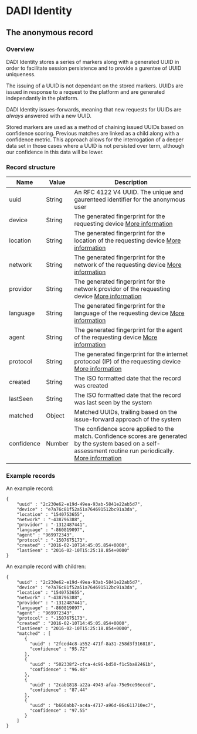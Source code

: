 # DADI Identity

## The anonymous record

### Overview

DADI Identity stores a series of markers along with a generated UUID in order to facilitate session persistence and to provide a gurentee of UUID uniqueness.

The issuing of a UUID is not dependant on the stored markers. UUIDs are issued in response to a request to the platform and are generated independantly in the platform.

DADI Identity issues-forwards, meaning that new requests for UUIDs are _always_ answered with a new UUID.

Stored markers are used as a method of chaining issued UUIDs based on confidence scoring. Previous matches are linked as a child along with a confidence metric. This approach allows for the interrogation of a deeper data set in those cases where a UUID is not persisted over term, although our confidence in this data will be lower.

### Record structure

| Name | Value | Description |
|------|-------|-------------|
| uuid | String | An RFC 4122 V4 UUID. The unique and gaurenteed identifier for the anonymous user |
| device | String | The generated fingerprint for the requesting device [More information](https://github.com/dadi/identity/blob/docs/docs/deviceFingerprint.md) |
| location | String | The generated fingerprint for the location of the requesting device [More information](https://github.com/dadi/identity/blob/docs/docs/locationFingerprint.md) |
| network | String | The generated fingerprint for the network of the requesting device [More information](https://github.com/dadi/identity/blob/docs/docs/networkFingerprint.md) |
| providor | String | The generated fingerprint for the network providor of the requesting device [More information](https://github.com/dadi/identity/blob/docs/docs/providorFingerprint.md) |
| language | String | The generated fingerprint for the language of the requesting device [More information](https://github.com/dadi/identity/blob/docs/docs/languageFingerprint.md) |
| agent | String | The generated fingerprint for the agent of the requesting device [More information](https://github.com/dadi/identity/blob/docs/docs/agentFingerprint.md) |
| protocol | String | The generated fingerprint for the internet protocoal (IP) of the requesting device [More information](https://github.com/dadi/identity/blob/docs/docs/protocolFingerprint.md) |
| created | String | The ISO formatted date that the record was created |
| lastSeen | String | The ISO formatted date that the record was last seen by the system |
| matched | Object | Matched UUIDs, trailing based on the issue-forward approach of the system |
| confidence | Number | The confidence score applied to the match. Confidence scores are generated by the system based on a self-assessment routine run periodically. [More information](https://github.com/dadi/identity/blob/docs/docs/confidenceScoring.md) |

### Example records

An example record:

	{
	    "uuid" : "2c230e62-e19d-49ea-93ab-5841e22ab5d7",
	    "device" : "e7a76c81f52a51a764691512bc91a3da",
	    "location" : "1540753655",
	    "network" : "-438796388",
	    "providor" : "-1312487441",
	    "language" : "-860819097",
	    "agent" : "969972343",
	    "protocol" : "-1507675173",
	    "created" : "2016-02-10T14:45:05.854+0000",
	    "lastSeen" : "2016-02-10T15:25:18.854+0000"
	}

An example record with children:

	{
	    "uuid" : "2c230e62-e19d-49ea-93ab-5841e22ab5d7",
	    "device" : "e7a76c81f52a51a764691512bc91a3da",
	    "location" : "1540753655",
	    "network" : "-438796388",
	    "providor" : "-1312487441",
	    "language" : "-860819097",
	    "agent" : "969972343",
	    "protocol" : "-1507675173",
	    "created" : "2016-02-10T14:45:05.854+0000",
	    "lastSeen" : "2016-02-10T15:25:18.854+0000",
	    "matched" : [
		   {
		     "uuid" : "2fced4c8-a552-471f-8a31-258d3f316818",
		     "confidence" : "95.72"
		   },
		   {
		     "uuid" : "502338f2-cfca-4c96-bd50-f1c5ba82461b",
		     "confidence" : "96.48"
		   },
		   {
		     "uuid" : "2cab1818-a22a-4943-afaa-75e9ce96eccd",
		     "confidence" : "87.44"
		   },
		   {
		     "uuid" : "b660abb7-ac4a-4717-a96d-86c611710ec7",
		     "confidence" : "97.55"
		   }
	    ]
	}
